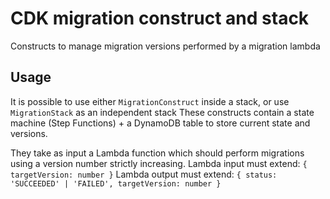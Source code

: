 # CDK migration construct and stack

Constructs to manage migration versions performed by a migration lambda

## Usage

It is possible to use either `MigrationConstruct` inside a stack, or use `MigrationStack` as an independent stack
These constructs contain a state machine (Step Functions) + a DynamoDB table to store current state and versions.

They take as input a Lambda function which should perform migrations using a version number strictly increasing.
Lambda input must extend: `{ targetVersion: number }`
Lambda output must extend: `{ status: 'SUCCEEDED' | 'FAILED', targetVersion: number }`
